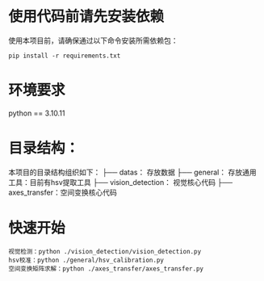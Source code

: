 # 使用代码前请先安装依赖
使用本项目前，请确保通过以下命令安装所需依赖包：
```shell
pip install -r requirements.txt
```
# 环境要求
python == 3.10.11

# 目录结构：
本项目的目录结构组织如下：
├── datas： 存放数据
├── general： 存放通用工具：目前有hsv提取工具
├── vision_detection： 视觉核心代码
├── axes_transfer：空间变换核心代码

# 快速开始
```shell
视觉检测：python ./vision_detection/vision_detection.py
hsv校准：python ./general/hsv_calibration.py
空间变换矩阵求解：python ./axes_transfer/axes_transfer.py
```